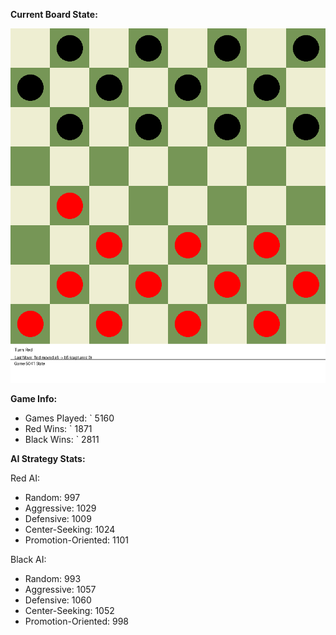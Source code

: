 
**Current Board State:**  
<!-- START_GIF -->
![Checkers Game](./checkers_game.gif)
<!-- END_GIF -->

**Game Info:**  
- Games Played: `<!-- GAMES_PLAYED --> 5160
- Red Wins: `<!-- RED_WINS --> 1871
- Black Wins: `<!-- BLACK_WINS --> 2811

<!-- AI_STATS -->
**AI Strategy Stats:**

Red AI:
- Random: 997
- Aggressive: 1029
- Defensive: 1009
- Center-Seeking: 1024
- Promotion-Oriented: 1101

Black AI:
- Random: 993
- Aggressive: 1057
- Defensive: 1060
- Center-Seeking: 1052
- Promotion-Oriented: 998
